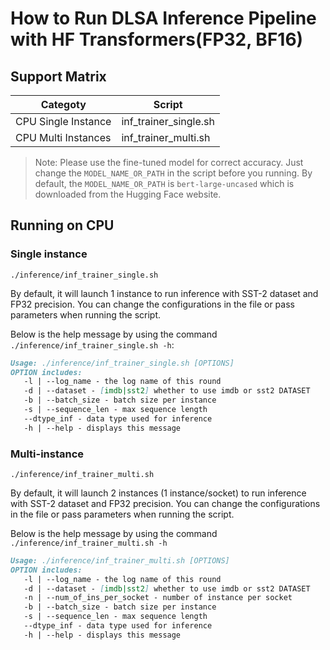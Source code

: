 # How to Run DLSA Inference Pipeline with HF Transformers(FP32, BF16)

## Support Matrix

|Categoty             |  Script |
|---|---|
|CPU Single Instance  |  inf_trainer_single.sh |
|CPU Multi Instances  |  inf_trainer_multi.sh |

> Note: Please use the fine-tuned model for correct accuracy. Just change the `MODEL_NAME_OR_PATH` in the script before you running. By default, the `MODEL_NAME_OR_PATH` is `bert-large-uncased` which is downloaded from the Hugging Face website.

## Running on CPU

### Single instance

```
./inference/inf_trainer_single.sh
```

By default, it will launch 1 instance to run inference with SST-2 dataset and FP32 precision. You can change the configurations in the file or pass parameters when running the script.

Below is the help message by using the command `./inference/inf_trainer_single.sh -h`:

```markdown
Usage: ./inference/inf_trainer_single.sh [OPTIONS]
OPTION includes:
   -l | --log_name - the log name of this round
   -d | --dataset - [imdb|sst2] whether to use imdb or sst2 DATASET
   -b | --batch_size - batch size per instance
   -s | --sequence_len - max sequence length
   --dtype_inf - data type used for inference
   -h | --help - displays this message
```



### Multi-instance

```
./inference/inf_trainer_multi.sh
```

By default, it will launch 2 instances (1 instance/socket) to run inference with SST-2 dataset and FP32 precision. You can change the configurations in the file or pass parameters when running the script.

Below is the help message by using the command `./inference/inf_trainer_multi.sh -h`

```markdown
Usage: ./inference/inf_trainer_multi.sh [OPTIONS]
OPTION includes:
   -l | --log_name - the log name of this round
   -d | --dataset - [imdb|sst2] whether to use imdb or sst2 DATASET
   -n | --num_of_ins_per_socket - number of instance per socket
   -b | --batch_size - batch size per instance
   -s | --sequence_len - max sequence length
   --dtype_inf - data type used for inference
   -h | --help - displays this message
```
